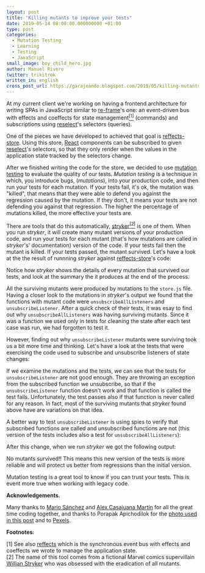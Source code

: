 ```yaml
---
layout: post
title: "Killing mutants to improve your tests"
date: 2019-05-14 08:00:00.000000000 +01:00
type: post
categories:
  - Mutation Testing
  - Learning
  - Testing
  - JavaScript
small_image: boy_child_hero.jpg
author: Manuel Rivero
twitter: trikitrok
written_in: english
cross_post_url: https://garajeando.blogspot.com/2019/05/killing-mutants-to-improve-your-tests.html
---
```


At my current client we're working on having a frontend architecture for writing SPAs in JavaScript similar to [re-frame](https://github.com/Day8/re-frame)'s one: an event-driven bus with effects and coeffects for state management<a href="#nota1"><sup>[1]</sup></a> (commands) and subscriptions using [reselect](https://github.com/reduxjs/reselect)'s selectors (queries).  

One of the pieces we have developed to achieved that goal is [reffects-store](https://github.com/trovit/reffects/tree/master/packages/reffects-store). Using this store, [React](https://reactjs.org/) components can be subscribed to given [reselect](https://github.com/reduxjs/reselect)'s selectors, so that they only render when the values in the application state tracked by the selectors change.

After we finished writing the code for the store, we decided to use [mutation testing](https://en.wikipedia.org/wiki/Mutation_testing) to evaluate the quality of our tests. *Mutation testing* is a technique in which, you introduce bugs, (*mutations*), into your production code, and then run your tests for each mutation. If your tests fail, it's ok, the mutation was "killed", that means that they were able to defend you against the regression caused by the mutation. If they don't, it means your tests are not defending you against that regression. The higher the percentage of mutations killed, the more effective your tests are.

There are tools that do this automatically, [stryker](https://stryker-mutator.io/)<a href="#nota2"><sup>[2]</sup></a> is one of them. When you run *stryker*, it will create many mutant versions of your production code, and run your tests for each mutant (that's how mutations are called in *stryker*'s' documentation) version of the code. If your tests fail then the mutant is killed. If your tests passed, the mutant survived. Let's have a look at the the result of runnning *stryker* against [reffects-store](ttps://github.com/trovit/reffects/tree/master/packages/reffects-store)'s code:

<script src="https://gist.github.com/trikitrok/0fe2dee6b69016d784849f61d3cae80f.js"></script>

Notice how *stryker* shows the details of every mutation that survived our tests, and look at the summary the it produces at the end of the process.

All the surviving mutants were produced by mutations to the `store.js` file. Having a closer look to the mutations in *stryker*'s output we found that the functions with mutant code were `unsubscribeAllListeners` and `unsubscribeListener`.
After a quick check of their tests, it was esay to find out why `unsubscribeAllListeners` was having surviving mutants. Since it was a function we used only in tests for cleaning the state after each test case was run, we had forgotten to test it. 

However, finding out why `unsubscribeListener` mutants were surviving took us a bit more time and thinking.
Let's have a look at the tests that were exercising the code used to subscribe and unsubscribe listeners of state changes:

<script src="https://gist.github.com/trikitrok/62a6892d957ffc21d9f9430fd4b2f359.js"></script>

If we examine the mutations and the tests, we can see that the tests for `unsubscribeListener` are not good enough. They are throwing an exception from the subscribed function we unsubscribe, so that if the `unsubscribeListener` function doesn't work and that function is called the test fails. Unfortunately, the test passes also if that function is never called for any reason. In fact, most of the surviving mutants that *stryker* found above have are variations on that idea.

A better way to test `unsubscribeListener` is using spies to verify that subscribed functions are called and unsubscribed functions are not (this version of the tests includes also a test for `unsubscribeAllListeners`):

<script src="https://gist.github.com/trikitrok/4e64ce106b74e0f3b9e304933a32fc35.js"></script>

After this change, when we run *stryker* we got the following output:

<script src="https://gist.github.com/trikitrok/93b40e7f4318159f2c3022b8e0119811.js"></script>

No mutants survived!! This means this new version of the tests is more reliable and will protect us better from regressions than the initial version. 

Mutation testing is a great tool to know if you can trust your tests. This is event more true when working with legacy code.

**Acknowledgements.**

Many thanks to <a href="https://twitter.com/MrMSanchez">Mario Sánchez</a> and <a href="https://twitter.com/alexhoma_">Alex Casajuana Martín</a> for all the great time coding together, and thanks to Porapak Apichodilok for the [photo used in this post](https://www.pexels.com/photo/boy-child-clouds-kid-346796/) and to [Pexels](https://www.pexels.com/).

**Footnotes**:

<div class="foot-note">
  <a name="nota1"></a> [1] See also <a href="https://github.com/trovit/reffects">reffects</a> which is the synchronous event bus with effects and coeffects we wrote to manage the application state.
</div>
<div class="foot-note">
  <a name="nota2"></a> [2] The name of this tool comes from a fictional Marvel comics supervillain <a href="https://en.wikipedia.org/wiki/William_Stryker">Willian Stryker</a> who was obsessed with the eradication of all mutants.
</div>
